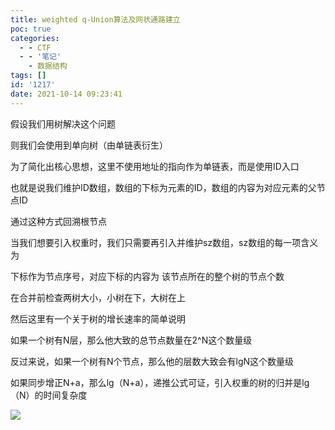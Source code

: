 ```yaml
---
title: weighted q-Union算法及网状通路建立
poc: true
categories:
  - - CTF
  - - '笔记'
    - 数据结构
tags: []
id: '1217'
date: 2021-10-14 09:23:41
---
```


假设我们用树解决这个问题

则我们会使用到单向树（由单链表衍生）

为了简化出核心思想，这里不使用地址的指向作为单链表，而是使用ID入口

也就是说我们维护ID数组，数组的下标为元素的ID，数组的内容为对应元素的父节点ID

通过这种方式回溯根节点

当我们想要引入权重时，我们只需要再引入并维护sz数组，sz数组的每一项含义为

下标作为节点序号，对应下标的内容为 该节点所在的整个树的节点个数

在合并前检查两树大小，小树在下，大树在上

然后这里有一个关于树的增长速率的简单说明

如果一个树有N层，那么他大致的总节点数量在2^N这个数量级

反过来说，如果一个树有N个节点，那么他的层数大致会有lgN这个数量级

如果同步增正N+a，那么lg（N+a），递推公式可证，引入权重的树的归并是lg（N）的时间复杂度

![](https://www.ksroido.art/wp-content/uploads/2021/10/image-2-1024x747.png)